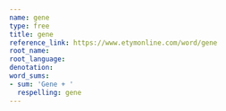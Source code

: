 ```yaml
---
name: gene
type: free
title: gene
reference_link: https://www.etymonline.com/word/gene
root_name: 
root_language: 
denotation: 
word_sums:
- sum: 'Gene + '
  respelling: gene
---
```

